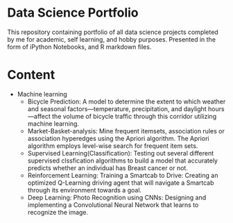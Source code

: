 # Data Science Portfolio
This repository containing portfolio of all data science projects completed by me for academic, self learning, and hobby purposes. Presented in the form of iPython Notebooks, and R markdown files.
# Content
 - Machine learning
   - Bicycle Prediction: A model to determine the extent to which weather and seasonal factors—temperature, precipitation, and daylight hours—affect the volume of bicycle traffic through this corridor utilizing machine learning.
   - Market-Basket-analysis: Mine frequent itemsets, association rules or association hyperedges using the Apriori algorithm. The Apriori    algorithm employs level-wise search for frequent item sets.
   - Supervised Learning(Classification): Testing out several different supervised clssfication algorithms to build a model that accurately predicts whether an individual has Breast cancer or not.
   - Reinforcement Learning: Training a Smartcab to Drive: Creating an optimized Q-Learning driving agent that will navigate a Smartcab  through its environment towards a goal.
   - Deep Learning: Photo Recognition using CNNs: Designing and implementing a Convolutional Neural Network that learns to recognize the image.
